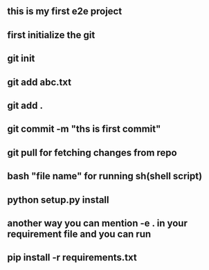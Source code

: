 ## this is my first e2e project 

## first initialize the git

## git init

## git add abc.txt
## git add .

## git commit -m "ths is first commit"

## git pull for fetching changes from repo 

## bash "file name" for running sh(shell script)

## python setup.py install

## another way you can mention -e . in your requirement file and you can run

##  pip install -r requirements.txt